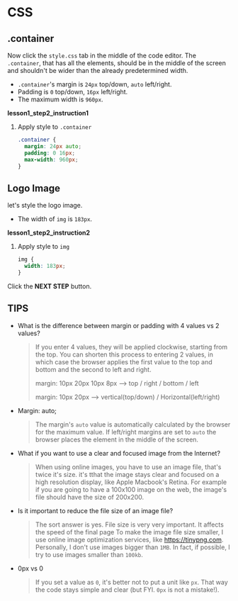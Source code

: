 # CSS

## .container
Now click the `style.css` tab in the middle of the code editor. The `.container`, that has all the elements, should be in the middle of the screen and shouldn't be wider than the already predetermined width. 
* `.container`'s margin is `24px` top/down, `auto` left/right.
* Padding is `0` top/down, `16px` left/right.
* The maximum width is `960px`.

**lesson1_step2_instruction1**
1. Apply style to `.container`
    ```css
    .container {
      margin: 24px auto;
      padding: 0 16px;
      max-width: 960px;
    }
    ```



## Logo Image
let's style the logo image. 
- The width of `img` is `183px`.

**lesson1_step2_instruction2**
1. Apply style to `img`
    ```css
    img {
      width: 183px;
    }
    ```



Click the **NEXT STEP** button.



## TIPS
* What is the difference between margin or padding with 4 values vs 2 values? 

    > If you enter 4 values, they will be applied clockwise, starting from the top. You can shorten this process to entering 2 values, in which case the browser applies the first value to the top and bottom and the second to left and right. 
    >
    > margin: 10px 20px 10px 8px --> top / right / bottom / left
    >
    > margin: 10px 20px --> vertical(top/down) / Horizontal(left/right)

* Margin: auto;

    > The margin's `auto` value is automatically calculated by the browser for the maximum value. If left/right margins are set to `auto` the browser places the element in the middle of the screen. 

* What if you want to use a clear and focused image from the Internet? 

    > When using online images, you have to use an image file, that's twice it's size. it's tthat the image stays clear and focused on a high resolution display, like Apple Macbook's Retina. For example if you are going to have a 100x100 image on the web, the image's file should have the size of 200x200. 

* Is it important to reduce the file size of an image file?

    > The sort answer is yes. File size is very very important. It affects the speed of the final page To make the image file size smaller, I use online image optimization services, like https://tinypng.com. Personally, I don't use images bigger than `1MB`. In fact, if possible, I try to use images smaller than `100kb`. 

* 0px vs 0 

    > If you set a value as `0`, it's better not to put a unit like `px`. That way the code stays simple and clear (but FYI. `0px` is not a mistake!).